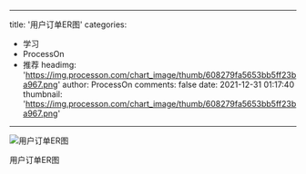 
---
title: '用户订单ER图'
categories: 
 - 学习
 - ProcessOn
 - 推荐
headimg: 'https://img.processon.com/chart_image/thumb/608279fa5653bb5ff23ba967.png'
author: ProcessOn
comments: false
date: 2021-12-31 01:17:40
thumbnail: 'https://img.processon.com/chart_image/thumb/608279fa5653bb5ff23ba967.png'
---

<div>   
<img class="thumb" alt="用户订单ER图" src="https://img.processon.com/chart_image/thumb/608279fa5653bb5ff23ba967.png" referrerpolicy="no-referrer">
<p>用户订单ER图</p>  
</div>
            